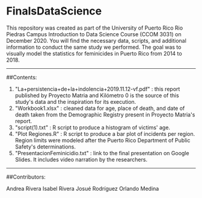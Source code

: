 # FinalsDataScience

This repository was created as part of the University of Puerto Rico Rio Piedras Campus Introduction to Data Science Course (CCOM 3031) on December 2020. You will find the necessary data, scripts, and additional information to conduct the same study we performed. The goal was to visually model the statistics for feminicides in Puerto Rico from 2014 to 2018.

----------------------------------------------------------------------------------------------------------------------------------------------------------------

##Contents:

1. "La+persistencia+de+la+indolencia+2019.11.12-vf.pdf" : this report published by Proyecto Matria and Kilómetro 0 is the source of this study's data and the inspiration for its execution.
2. "Workbook1.xlsx" : cleaned data for age, place of death, and date of death taken from the Demographic Registry present in Proyecto Matria's report.
3. "script(1).txt" : R script to produce a histogram of victims' age.
4. "Plot Regiones.R" : R script to produce a bar plot of incidents per region. Region limits were modeled after the Puerto Rico Department of Public Safety's determinations.
5. "PresentacionFeminicidio.txt" : link to the final presentation on Google Slides. It includes video narration by the researchers. 

---------------------------------------------------------------------------------------------------------------------------------------------------------------

##Contributors:

Andrea Rivera
Isabel Rivera
Josué Rodríguez
Orlando Medina
